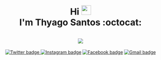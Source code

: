 <h1 align="center">
    Hi <img src="./assets/Hi.gif" width="30px"> <br>
    I'm <b>Thyago Santos :octocat: </b>
  <br>
  <br>
  <a href="https://github.com/thygasantos">
  <img align="center" src="https://github-readme-stats.vercel.app/api?username=thygasantos&show_icons=true&theme=radical" />
</a>
</h1>
<div align="center">
<!-- website -->
    <a href="https://twitter.com/thyagomsantos"><img alt="Twitter badge" src="https://img.shields.io/badge/-Twitter-1DA1F2?logo=Twitter&logoColor=white">
    </a>
    <a href="https://www.instagram.com/thyagomsantos"><img alt="Instagram badge" src="https://img.shields.io/badge/-Instagram-8a3ab9?logo=Instagram&logoColor=white"></a>
    <a href="https://www.facebook.com/thyagosantos23"><img alt="Facebook badge" src="https://img.shields.io/badge/-Facebook-0061ec?logo=Facebook&logoColor=white"></a>
    <a href="mailto:thyagomatheus15@gmail.com"><img alt="Gmail badge" src="https://img.shields.io/badge/Gmail-E34133?logo=gmail&logoColor=white"></a>
</div>
